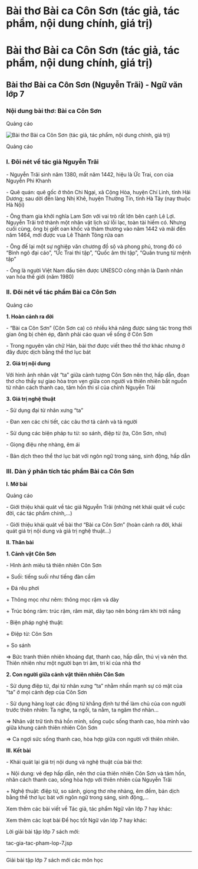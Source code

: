 # Bài thơ Bài ca Côn Sơn (tác giả, tác phẩm, nội dung chính, giá trị)

# Bài thơ Bài ca Côn Sơn (tác giả, tác phẩm, nội dung chính, giá trị)

## Bài thơ Bài ca Côn Sơn (Nguyễn Trãi) - Ngữ văn lớp 7

### Nội dung bài thơ: Bài ca Côn Sơn

Quảng cáo

![Bài thơ Bài ca Côn Sơn \(tác giả, tác phẩm, nội dung chính, giá trị\)](https://vietjack.com/ngu-van-7/images/bai-ca-con-son.PNG)

Quảng cáo

### I. Đôi nét về tác giả Nguyễn Trãi

\- Nguyễn Trãi sinh năm 1380, mất năm 1442, hiệu là Ức Trai, con của Nguyễn Phi Khanh 

\- Quê quán: quê gốc ở thôn Chi Ngại, xã Cộng Hòa, huyện Chí Linh, tỉnh Hải Dương; sau dời đến làng Nhị Khê, huyện Thường Tín, tỉnh Hà Tây (nay thuộc Hà Nội) 

\- Ông tham gia khởi nghĩa Lam Sơn với vai trò rất lớn bên cạnh Lê Lợi. Nguyễn Trãi trở thành một nhân vật lịch sử lỗi lạc, toàn tài hiếm có. Nhưng cuối cùng, ông bị giết oan khốc và thảm thương vào năm 1442 và mãi đến năm 1464, mới được vua Lê Thành Tông rửa oan 

\- Ông đế lại một sự nghiệp văn chương đồ sộ và phong phú, trong đó có “Bình ngô đại cáo”, “Ức Trai thi tập”, “Quốc âm thi tập”, “Quân trung từ mệnh tập” 

\- Ông là người Việt Nam đầu tiên được UNESCO công nhận là Danh nhân van hóa thế giới (năm 1980) 

### II. Đôi nét về tác phẩm Bài ca Côn Sơn

Quảng cáo

**1\. Hoàn cảnh ra đời**

\- “Bài ca Côn Sơn” (Côn Sơn ca) có nhiều khả năng được sáng tác trong thời gian ông bị chèn ép, đành phải cáo quan về sống ở Côn Sơn 

\- Trong nguyên văn chữ Hán, bài thơ được viết theo thể thơ khác nhưng ở đây được dịch bằng thể thơ lục bát 

**2\. Giá trị nội dung**

Với hình ảnh nhân vật “ta” giữa cảnh tượng Côn Sơn nên thơ, hấp dẫn, đoạn thơ cho thấy sự giao hòa trọn vẹn giữa con người và thiên nhiên bắt nguồn từ nhân cách thanh cao, tâm hồn thi sĩ của chính Nguyễn Trãi 

**3\. Giá trị nghệ thuật**

\- Sử dụng đại từ nhân xưng “ta” 

\- Đan xen các chi tiết, các câu thơ tả cảnh và tả người 

\- Sử dụng các biện pháp tu từ: so sánh, điệp từ (ta, Côn Sơn, như) 

\- Giọng điệu nhẹ nhàng, êm ái 

\- Bản dịch theo thể thơ lục bát với ngôn ngữ trong sáng, sinh động, hấp dẫn 

### III. Dàn ý phân tích tác phẩm Bài ca Côn Sơn

**I. Mở bài**

Quảng cáo

\- Giới thiệu khái quát về tác giả Nguyễn Trãi (những nét khái quát về cuộc đời, các tác phẩm chính,…) 

\- Giới thiệu khái quát về bài thơ “Bài ca Côn Sơn” (hoàn cảnh ra đời, khái quát giá trị nội dung và giá trị nghệ thuật…) 

**II. Thân bài**

**1\. Cảnh vật Côn Sơn**

\- Hình ảnh miêu tả thiên nhiên Côn Sơn 

\+ Suối: tiếng suối như tiếng đàn cầm 

\+ Đá rêu phơi 

\+ Thông mọc như nêm: thông mọc rậm và dày 

\+ Trúc bóng râm: trúc rậm, râm mát, dày tạo nên bóng râm khi trời nắng 

\- Biện pháp nghệ thuật: 

\+ Điệp từ: Côn Sơn 

\+ So sánh 

⇒ Bức tranh thiên nhiên khoáng đạt, thanh cao, hấp dẫn, thú vị và nên thơ. Thiên nhiên như một người bạn tri âm, tri kỉ của nhà thơ 

**2\. Con người giữa cảnh vật thiên nhiên Côn Sơn**

\- Sử dụng điệp từ, đại từ nhân xưng “ta” nhằm nhấn mạnh sự có mặt của “ta” ở mọi cảnh đẹp của Côn Sơn 

\- Sử dụng hàng loạt các động từ khẳng định tư thế làm chủ của con người trước thiên nhiên: Ta nghe, ta ngồi, ta nằm, ta ngâm thơ nhàn… 

⇒ Nhân vật trữ tình thả hồn mình, sống cuộc sống thanh cao, hòa mình vào giữa khung cảnh thiên nhiên Côn Sơn 

⇒ Ca ngợi sức sống thanh cao, hòa hợp giữa con người với thiên nhiên. 

**III. Kết bài**

\- Khái quát lại giá trị nội dung và nghệ thuật của bài thơ: 

\+ Nội dung: vẻ đẹp hấp dẫn, nên thơ của thiên nhiên Côn Sơn và tâm hồn, nhân cách thanh cao, sống hòa hợp với thiên nhiên của Nguyễn Trãi 

\+ Nghệ thuật: điệp từ, so sánh, giọng thơ nhẹ nhàng, êm đềm, bản dịch bằng thể thơ lục bát với ngôn ngữ trong sáng, sinh động,… 

Xem thêm các bài viết về Tác giả, tác phẩm Ngữ văn lớp 7 hay khác:

Xem thêm các loạt bài Để học tốt Ngữ văn lớp 7 hay khác:

Lời giải bài tập lớp 7 sách mới:

tac-gia-tac-pham-lop-7.jsp

* * *

Giải bài tập lớp 7 sách mới các môn học

